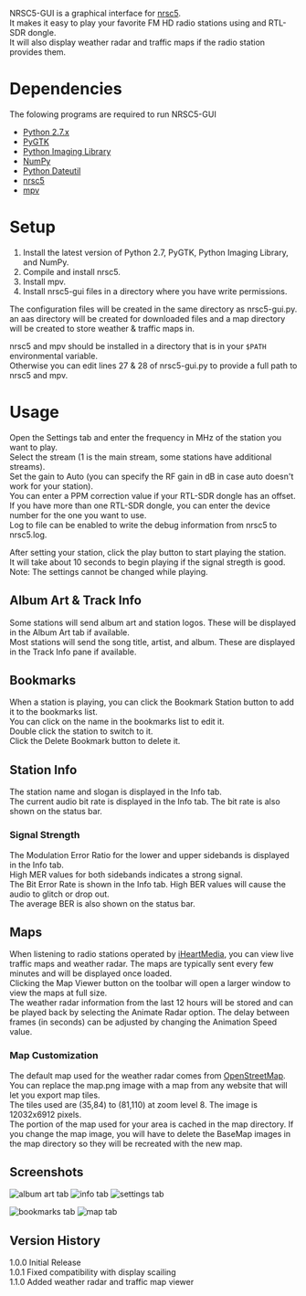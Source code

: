 NRSC5-GUI is a graphical interface for [nrsc5](https://github.com/theori-io/nrsc5).  
It makes it easy to play your favorite FM HD radio stations using and RTL-SDR dongle.  
It will also display weather radar and traffic maps if the radio station provides them.

# Dependencies

The folowing programs are required to run NRSC5-GUI

* [Python 2.7.x](https://www.python.org/downloads/release)
* [PyGTK](http://www.pygtk.org/downloads.html)
* [Python Imaging Library](http://pythonware.com/products/pil)
* [NumPy](http://www.numpy.org)
* [Python Dateutil](https://pypi.org/project/python-dateutil)
* [nrsc5](https://github.com/theori-io/nrsc5)
* [mpv](https://mpv.io/installation)


# Setup
1. Install the latest version of Python 2.7, PyGTK, Python Imaging Library, and NumPy.
2. Compile and install nrsc5.
3. Install mpv.
4. Install nrsc5-gui files in a directory where you have write permissions.

The configuration files will be created in the same directory as nrsc5-gui.py.
an aas directory will be created for downloaded files and a map directory will be created to
store weather & traffic maps in.

nrsc5 and mpv should be installed in a directory that is in your `$PATH` environmental variable.  
Otherwise you can edit lines 27 & 28 of nrsc5-gui.py to provide a full path to nrsc5 and mpv.  

# Usage
Open the Settings tab and enter the frequency in MHz of the station you want to play.  
Select the stream (1 is the main stream, some stations have additional streams).  
Set the gain to Auto (you can specify the RF gain in dB in case auto doesn't work for your station).  
You can enter a PPM correction value if your RTL-SDR dongle has an offset.  
If you have more than one RTL-SDR dongle, you can enter the device number for the one you want to use.  
Log to file can be enabled to write the debug information from nrsc5 to nrsc5.log.

After setting your station, click the play button to start playing the station.  
It will take about 10 seconds to begin playing if the signal stregth is good.  
Note: The settings cannot be changed while playing. 

## Album Art & Track Info
Some stations will send album art and station logos. These will be displayed in the Album Art tab if available.  
Most stations will send the song title, artist, and album. These are displayed in the Track Info pane if available.  

## Bookmarks
When a station is playing, you can click the Bookmark Station button to add it to the bookmarks list.  
You can click on the name in the bookmarks list to edit it.  
Double click the station to switch to it.  
Click the Delete Bookmark button to delete it.

## Station Info
The station name and slogan is displayed in the Info tab.  
The current audio bit rate is displayed in the Info tab. The bit rate is also shown on the status bar.

### Signal Strength
The Modulation Error Ratio for the lower and upper sidebands is displayed in the Info tab.  
High MER values for both sidebands indicates a strong signal.  
The Bit Error Rate is shown in the Info tab. High BER values will cause the audio to glitch or drop out.  
The average BER is also shown on the status bar.

## Maps
When listening to radio stations operated by [iHeartMedia](http://iheartmedia.com/iheartmedia/stations),
you can view live traffic maps and weather radar. The maps are typically sent every few minutes and
will be displayed once loaded.  
Clicking the Map Viewer button on the toolbar will open a larger window to view the maps at full size.  
The weather radar information from the last 12 hours will be stored and can be played back by
selecting the Animate Radar option. The delay between frames (in seconds) can be adjusted by changing
the Animation Speed value.

### Map Customization
The default map used for the weather radar comes from [OpenStreetMap](https://www.openstreetmap.org).
You can replace the map.png image with a map from any website that will let you export map tiles.  
The tiles used are (35,84) to (81,110) at zoom level 8. The image is 12032x6912 pixels.  
The portion of the map used for your area is cached in the map directory.
If you change the map image, you will have to delete the BaseMap images in the map directory so
they will be recreated with the new map. 

## Screenshots
![album art tab](https://raw.githubusercontent.com/cmnybo/nrsc5-gui/master/screenshots/album_art_tab.png "Album Art Tab")
![info tab](https://raw.githubusercontent.com/cmnybo/nrsc5-gui/master/screenshots/info_tab.png "Info Tab")
![settings tab](https://raw.githubusercontent.com/cmnybo/nrsc5-gui/master/screenshots/settings_tab.png "Settings Tab")

![bookmarks tab](https://raw.githubusercontent.com/cmnybo/nrsc5-gui/master/screenshots/bookmarks_tab.png "Bookmarks Tab")
![map tab](https://raw.githubusercontent.com/cmnybo/nrsc5-gui/master/screenshots/map_tab.png "Map Tab")

## Version History
1.0.0 Initial Release  
1.0.1 Fixed compatibility with display scailing  
1.1.0 Added weather radar and traffic map viewer  
